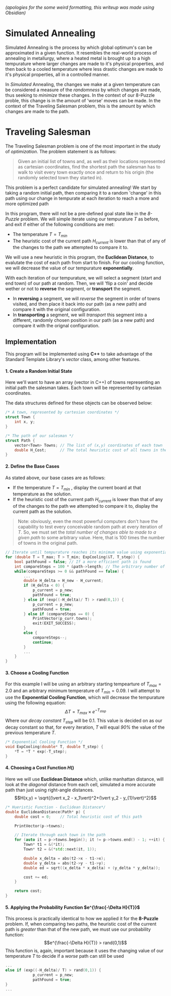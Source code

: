 *(apologies for the some weird formatting, this writeup was made using Obsidian)*

# Simulated Annealing
Simulated Annealing is the process by which global optimum's can be approximated in a given function. It resembles the real-world process of annealing in metallurgy, where a heated metal is brought up to a high tempurature where larger changes are made to it's physical properties, and then back to a cooled temperature where less drastic changes are made to it's physical properties, all in a controlled manner.

In *Simulated* Annealing, the changes we make at a given temperature can be considered a measure of the *randomness* by which changes are made, thus seeking to *minimize* these changes. In the context of our 8-Puzzle proble, this change is in the amount of 'worse' moves can be made. In the context of the Traveling Salesman problem, this is the amount by which changes are made to the path.

# Traveling Salesman
The Traveling Salesman problem is one of the most important in the study of *optimization*. The problem statement is as follows:

> Given an initial list of towns and, as well as their locations represented as cartesian coordinates, find the shortest path the salesman has to walk to visit every town exactly once and return to his origin (the randomly selected town they started in).

This problem is a perfect candidate for simulated annealing! We start by taking a random initial path, then comparing it to a random 'change' in this path using our change in tempurate at each iteration to reach a more and more optimized path

In this program, there will not be a pre-defined goal state like in the *8-Puzzle* problem. We will simple iterate using our tempurature $T$ as before, and exit if either of the following conditions are met:
- The temperature $T = T_{min}$ 
- The heuristic cost of the current path $H_{current}$ is lower than that of any of the changes to the path we attempted to compare it to. 

We will use a new heuristic in this program, the **Euclidean Distance**, to evalutate the cost of each path from start to finish. For our cooling function, we will decrease the value of our tempurature **exponentially**.

With each iteration of our tempurature, we will select a segment (start and end town) of our path at random. Then, we will 'flip a coin' and decide wether or not to **reverse** the segment, or **transport** the segment.
- In **reversing** a segment, we will *reverse* the segment in order of towns visited, and then place it back into our path (as a new path) and compare it with the original configuration.
- In **transporting** a segment, we will *transport* this segment into a different, randomly chosen position in our path (as a new path) and compare it with the orignal configuration.

## Implementation
This program will be implemented using **C++** to take advantage of the Standard Template Library's *vector* class, among other features.

#### 1. Create a Random Initial State
Here we'll want to have an array (vector in C++) of towns representing an initial path the salesman takes. Each town will be represented by cartesian coordinates.

The data structures defined for these objects can be observed below:
```cpp
/* A town, represented by cartesian coordinates */
struct Town {
	int x, y;
}

/* The path of our salesman */
struct Path {
	vector<Town> Towns; // The list of (x,y) coordinates of each town
	double H_Cost;      // The total heuristic cost of all towns in the path
}
```

#### 2. Define the Base Cases
As stated above, our base cases are as follows:
- If the temperature $T = T_{min}$ , display the current board at that temperature as the solution.
- If the heuristic cost of the current path $H_{current}$ is lower than that of any of the changes to the path we attempted to compare it to, display the current path as the solution.

> Note: obviously, even the most powerful computers don't have the capability to test every conceivable random path at every iteration of $T$. So, we must set the *total number of changes able to made to a given path* to some arbitrary value. Here, that is 100 times the number of towns in the original path.

```cpp
// Iterate until tempurature reaches its minimum value using exponential cooling
for (double T = T_max; T > T_min; ExpCooling(&T, T_step)) {
	bool pathFound = false; // If a more efficient path is found
	int compareSteps = 100 * &path->length; // The arbitrary number of comparisons.
	while(compareSteps >= 0 && pathFound == false) {
		...
		double H_delta = H_new - H_current;
		if (H_delta < 0) {
			p_current = p_new;
			pathFound = true;
		} else if (exp((-H_delta)/ T) > rand(0,1)) {
			p_current = p_new;
			pathFound = true;
		} else if (compareSteps == 0) {
			PrintVector(p_curr.towns);
			exit(EXIT_SUCCESS);
		} 
		else {
			compareSteps--;
			continue;
		}
		...
	}
}
```


#### 3. Choose a Cooling Function
For this example I will be using an arbitrary starting tempearture of $T_{max} = 2.0$ and an arbitrary minimum temperature of $T_{min} = 0.09$. I will attempt to use the **Exponential Cooling Function**, which will decrease the tempurature using the following equation:$$\Delta T = T_{max} \times e^{-T_{step}} $$ Where our *decay constant* $T_{step}$ will be $0.1$. This value is decided on as our decay constant so that, for every iteration, $T$ will equal *90%* the value of the previous temperature $T$.

```cpp
/* Exponential Cooling Function */
void ExpCooling(double* T, double T_step) {
	*T = *T * exp(-T_step);
}
```

#### 4. Choosing a Cost Function $H()$
Here we will use **Euclidean Distance** which, unlike manhattan distance, will look at the *diagonal* distance from each cell, simulated a more accurate path than just using right-angle distances.$$H(x,y) = \sqrt{(\vert x_2 - x_1\vert)^2+(\vert y_2 - y_{1}\vert)^2}$$
```cpp
/* Hueristic Function - Euclidean Distance*/
double EuclideanDistance(Path* p) {
	double cost = 0;	// Total heuristic cost of this path

	PrintVector(p->towns);

	// Iterate through each town in the path
	for (auto it = p->towns.begin(); it != p->towns.end() - 1; ++it) {
		Town* t1 = &(*it);
		Town* t2 = &(*std::next(it, 1));

		double x_delta = abs(t2->x - t1->x);
		double y_delta = abs(t2->y - t1->y);
		double ed = sqrt((x_delta * x_delta) + (y_delta * y_delta));

		cost += ed;
	}

	return cost;
}
```

#### 5. Applying the Probability Function $e^{\frac{-\Delta H}{T}}$
This process is practically identical to how we applied it for the **8-Puzzle** problem. If, when comparing two paths, the heuristic cost of the current path is *greater* than that of the new path, we must use our probability function:$$e^{\frac{-\Delta H}{T}} > rand(0,1)$$
This function is, again, important because it uses the changing value of our temperature $T$ to decide if a *worse* path can still be used

```cpp
...
else if (exp((-H_delta)/ T) > rand(0,1)) {
			p_current = p_new;
			pathFound = true;
}
...
```
